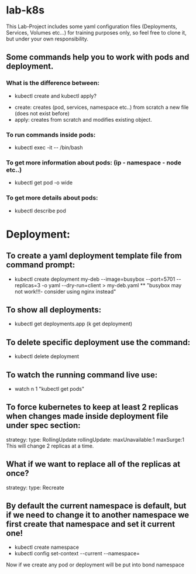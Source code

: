 # lab-k8s
This Lab-Project includes some yaml configuration files (Deployments, Services, Volumes etc...) for training purposes only, so feel free to clone it, but under your own responsibility.

## Some commands help you to work with pods and deployment.
### What is the difference between:
- kubectl create and kubectl apply?

* create: creates (pod, services, namespace etc..) from scratch a new file (does not exist before)
* apply: creates from scratch and modifies existing object.

### To run commands inside pods:
- kubectl exec -it <pod name> -- /bin/bash

### To get more information about pods: (ip - namespace - node etc..)
- kubectl get pod -o wide

### To get more details about pods:
- kubectl describe pod <pod name> 


# Deployment:

## To create a yaml deployment template file from command prompt:
- kubectl create deployment my-deb --image=busybox --port=5701 --replicas=3 -o yaml --dry-run=client > my-deb.yaml
** "busybox may not work!!!- consider using nginx instead"

## To show all deployments:
- kubectl get deployments.app (k get deployment)

## To delete specific deployment use the command:
- kubectl delete deployment <deployment>

## To watch the running command live use:
- watch n 1 "kubectl get pods"

## To force kubernetes to keep at least 2 replicas when changes made inside deployment file under spec section: 
strategy:
  type: RollingUpdate
		rollingUpdate:
		  maxUnavailable:1
		  maxSurge:1
This will change 2 replicas at a time.

## What if we want to replace all of the replicas at once?

strategy:
  type: Recreate


## By default the current namespace is default, but if we need to change it to another namespace we first create that namespace and set it current one!

- kubectl create namespace <namespace name>
- kubectl config set-context --current --namespace=<namespace name>

Now if we create any pod or deployment will be put into bond namespace
